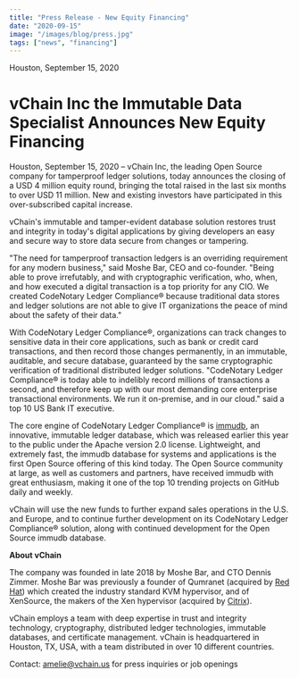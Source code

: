 ```yaml
---
title: "Press Release - New Equity Financing"
date: "2020-09-15"
image: "/images/blog/press.jpg"
tags: ["news", "financing"]
---
```


Houston, September 15, 2020

# **vChain Inc the Immutable Data Specialist Announces New Equity Financing**

Houston, September 15, 2020 – vChain Inc, the leading Open Source company for tamperproof ledger solutions, today announces the closing of a USD 4 million equity round, bringing the total raised in the last six months to over USD 11 million. New and existing investors have participated in this over-subscribed capital increase.

vChain&#39;s immutable and tamper-evident database solution restores trust and integrity in today&#39;s digital applications by giving developers an easy and secure way to store data secure from changes or tampering.

&quot;The need for tamperproof transaction ledgers is an overriding requirement for any modern business,&quot; said Moshe Bar, CEO and co-founder. &quot;Being able to prove irrefutably, and with cryptographic verification, who, when, and how executed a digital transaction is a top priority for any CIO. We created CodeNotary Ledger Compliance® because traditional data stores and ledger solutions are not able to give IT organizations the peace of mind about the safety of their data.&quot;

With CodeNotary Ledger Compliance®, organizations can track changes to sensitive data in their core applications, such as bank or credit card transactions, and then record those changes permanently, in an immutable, auditable, and secure database, guaranteed by the same cryptographic verification of traditional distributed ledger solutions. &quot;CodeNotary Ledger Compliance® is today able to indelibly record millions of transactions a second, and therefore keep up with our most demanding core enterprise transactional environments. We run it on-premise, and in our cloud.&quot; said a top 10 US Bank IT executive.

The core engine of CodeNotary Ledger Compliance® is [immudb](https://www.immudb.io), an innovative, immutable ledger database, which was released earlier this year to the public under the Apache version 2.0 license. Lightweight, and extremely fast, the immudb database for systems and applications is the first Open Source offering of this kind today. The Open Source community at large, as well as customers and partners, have received immudb with great enthusiasm, making it one of the top 10 trending projects on GitHub daily and weekly.

vChain will use the new funds to further expand sales operations in the U.S. and Europe, and to continue further development on its CodeNotary Ledger Compliance® solution, along with continued development for the Open Source immudb database.

**About vChain**

The company was founded in late 2018 by Moshe Bar, and CTO Dennis Zimmer. Moshe Bar was previously a founder of Qumranet (acquired by [Red Hat](https://www.redhat.com)) which created the industry standard KVM hypervisor, and of XenSource, the makers of the Xen hypervisor (acquired by [Citrix](https://www.citrix.com)).

vChain employs a team with deep expertise in trust and integrity technology, cryptography, distributed ledger technologies, immutable databases, and certificate management. vChain is headquartered in Houston, TX, USA, with a team distributed in over 10 different countries.

Contact: amelie@vchain.us for press inquiries or job openings
